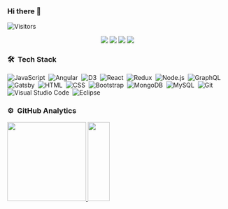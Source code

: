 ### Hi there 👋

<p align="left"><img align="center" alt="Visitors" src="https://visitor-badge.glitch.me/badge?page_id=kajweb/kajweb/readme.md"/></p>

<p align="center">
<a href="http://iravitejakumar.github.io/"><img src="https://img.shields.io/badge/-Blog%20and%20Portfolio-3423A6?style=flat-square&logo=Google-Chrome&logoColor=white"/></a>
<a href="https://linkedin.com/in/iravitejakumar"><img src="https://img.shields.io/badge/-Linkedin-0077B5?style=flat-square&logo=Linkedin&logoColor=white"/></a>
<a href="mailto:mailto@iravitejakumar@gmail.com"><img src="https://img.shields.io/badge/-Email-D14836?style=flat-square&logo=Gmail&logoColor=white"/></a>
<a href="https://twitter.com/iravitejakumar"><img src= "https://img.shields.io/badge/-Twitter-1769FF?style=flat-square&logo=Twitter&logoColor=white" /> </a>
</p>

### 🛠 &nbsp;Tech Stack

![JavaScript](https://img.shields.io/badge/-JavaScript-333333?style=flat&logo=javascript)&nbsp;
![Angular](https://img.shields.io/badge/-Angular-333333?style=flat&logo=angular)&nbsp;
![D3](https://img.shields.io/badge/-D3-333333?style=flat&logo=d3.js)&nbsp;
![React](https://img.shields.io/badge/-React-333333?style=flat&logo=react)&nbsp;
![Redux](https://img.shields.io/badge/-Redux-333333?style=flat&logo=redux)&nbsp;
![Node.js](https://img.shields.io/badge/-Node.js-333333?style=flat&logo=node.js)&nbsp;
![GraphQL](https://img.shields.io/badge/-GraphQL-333333?style=flat&logo=graphQL)&nbsp;
![Gatsby](https://img.shields.io/badge/-Gatsby-333333?style=flat&logo=gatsby)&nbsp;
![HTML](https://img.shields.io/badge/-HTML-333333?style=flat&logo=HTML5)&nbsp;
![CSS](https://img.shields.io/badge/-CSS-333333?style=flat&logo=CSS3&logoColor=1572B6)&nbsp;
![Bootstrap](https://img.shields.io/badge/-Bootstrap-333333?style=flat&logo=bootstrap&logoColor=563D7C)&nbsp;
![MongoDB](https://img.shields.io/badge/-MongoDB-333333?style=flat&logo=mongodb)&nbsp;
![MySQL](https://img.shields.io/badge/-mySQL-333333?style=flat&logo=mySQL)&nbsp;
![Git](https://img.shields.io/badge/-Git-333333?style=flat&logo=git)&nbsp;
![Visual Studio Code](https://img.shields.io/badge/-Visual%20Studio%20Code-333333?style=flat&logo=visual-studio-code&logoColor=007ACC)&nbsp;
![Eclipse](https://img.shields.io/badge/-Eclipse-333333?style=flat&logo=eclipse-ide&logoColor=2C2255)


### ⚙️ &nbsp;GitHub Analytics

<p align="left">
<a href="https://github.com/iravitejakumar">
  <img height="180em" src="https://github-readme-stats-eight-theta.vercel.app/api?username=iravitejakumar&show_icons=true&theme=vue-dark&include_all_commits=true&count_private=true" />
  <img height="180em" width="50vw" src="https://github-readme-stats-eight-theta.vercel.app/api/top-langs/?username=iravitejakumar&layout=compact&exclude_lang=java+r&theme=vue-dark" />
</a>
</p>

<!--[![Top Langs](https://github-readme-stats.vercel.app/api/top-langs/?username=iravitejakumar)](https://github.com/anuraghazra/github-readme-stats)-->


<!--
**iravitejakumar/iravitejakumar** is a ✨ _special_ ✨ repository because its `README.md` (this file) appears on your GitHub profile.

Here are some ideas to get you started:

- 🔭 I’m currently working on ...
- 🌱 I’m currently learning ...
- 👯 I’m looking to collaborate on ...
- 🤔 I’m looking for help with ...
- 💬 Ask me about ...
- 📫 How to reach me: ...
- 😄 Pronouns: ...
- ⚡ Fun fact: ...
-->

